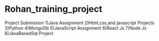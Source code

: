 # Rohan_training_project
Project Submission 
1)Java Assignment
2)Html,css,and javascript Projects
3)Python
4)MongoDb
5)JavaScript Assignment
6)React Js 
7)Node Js
8)JavaBasedSql Project
